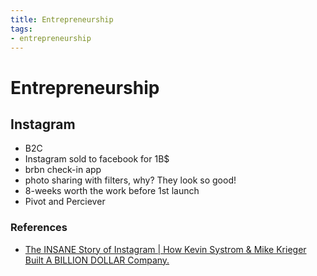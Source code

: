 ```yaml
---
title: Entrepreneurship
tags:
- entrepreneurship
---
```


# Entrepreneurship

<TagLinks />

## Instagram

* B2C
* Instagram sold to facebook for 1B$
* brbn check-in app
* photo sharing with filters, why? They look so good!
* 8-weeks worth the work before 1st launch
* Pivot and Perciever



### References

* [The INSANE Story of Instagram | How Kevin Systrom & Mike Krieger Built A BILLION DOLLAR Company.](https://youtu.be/bglIiiGj8Bs)


<Footer />

